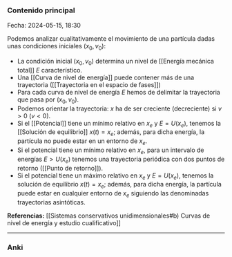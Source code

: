### Contenido principal

Fecha: 2024-05-15, 18:30

Podemos analizar cualitativamente el movimiento de una partícula dadas unas condiciones iniciales $(x_0, v_0)$:

- La condición inicial $(x_0, v_0)$ determina un nivel de [[Energía mecánica total]] $E$ característico.
- Una [[Curva de nivel de energía]] puede contener más de una trayectoria ([[Trayectoria en el espacio de fases]])
- Para cada curva de nivel de energía $E$ hemos de delimitar la trayectoria que pasa por $(x_0, v_0)$.
- Podemos orientar la trayectoria: $x$ ha de ser creciente (decreciente) si $v > 0$ ($v < 0$).
- Si el [[Potencial]] tiene un mínimo relativo en $x_e$ y $E = U(x_e)$, tenemos la [[Solución de equilibrio]] $x(t) = x_e$; además, para dicha energía, la partícula no puede estar en un entorno de $x_e$.
- Si el potencial tiene un mínimo relativo en $x_e$, para un intervalo de energías $E > U(x_e)$ tenemos una trayectoria periódica con dos puntos de retorno ([[Punto de retorno]]).
- Si el potencial tiene un máximo relativo en $x_e$ y $E = U(x_e)$, tenemos la solución de equilibrio $x(t) = x_e$; además, para dicha energía, la partícula puede estar en cualquier entorno de $x_e$ siguiendo las denominadas trayectorias asintóticas.

**Referencias:** [[Sistemas conservativos unidimensionales#b) Curvas de nivel de energía y estudio cualificativo]]

---
### Anki
